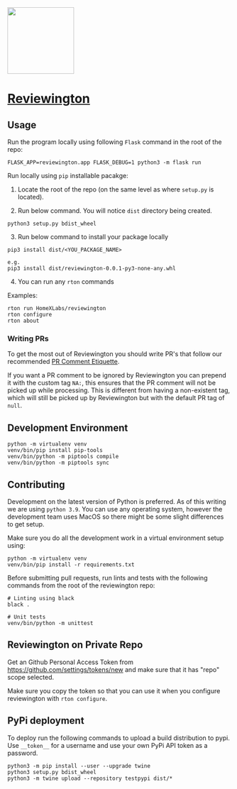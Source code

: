 <img src="https://user-images.githubusercontent.com/70149795/107785177-45a5c080-6d1a-11eb-9daa-31b405e706b1.png" style="width: 150px" />

# [Reviewington](https://homexlabs.github.io/reviewington/)

## Usage

Run the program locally using following `Flask` command in the root of the repo:

```
FLASK_APP=reviewington.app FLASK_DEBUG=1 python3 -m flask run
```

Run locally using `pip` installable pacakge:

1. Locate the root of the repo (on the same level as where `setup.py` is located).

2. Run below command. You will notice `dist` directory being created.

```
python3 setup.py bdist_wheel
```

3. Run below command to install your package locally

```
pip3 install dist/<YOU_PACKAGE_NAME>

e.g.
pip3 install dist/reviewington-0.0.1-py3-none-any.whl
```

4. You can run any `rton` commands

Examples:

```
rton run HomeXLabs/reviewington
rton configure
rton about
```

### Writing PRs

To get the most out of Reviewington you should write PR's that follow our recommended [PR Comment Etiquette](/docs/pr_etiquette.md).

If you want a PR comment to be ignored by Reviewington you can prepend it with the custom tag `NA:`, this ensures that the PR comment will not be picked up while processing.
This is different from having a non-existent tag, which will still be picked up by Reviewington but with the default PR tag of `null`.

## Development Environment

```
python -m virtualenv venv
venv/bin/pip install pip-tools
venv/bin/python -m piptools compile
venv/bin/python -m piptools sync
```

## Contributing

Development on the latest version of Python is preferred. As of this writing we are using `python 3.9`.
You can use any operating system, however the development team uses MacOS so there might be some slight differences to get setup.

Make sure you do all the development work in a virtual environment setup using:

```console
python -m virtualenv venv
venv/bin/pip install -r requirements.txt
```

Before submitting pull requests, run lints and tests with the following commands from the root of the reviewington repo:

```console
# Linting using black
black .

# Unit tests
venv/bin/python -m unittest
```

## Reviewington on Private Repo

Get an Github Personal Access Token from https://github.com/settings/tokens/new
and make sure that it has "repo" scope selected.

Make sure you copy the token so that you can use it when you configure reviewington with `rton configure`.

## PyPi deployment

To deploy run the following commands to upload a build distribution to pypi. Use `__token__` for a username and use your own PyPi API token as a password.

```
python3 -m pip install --user --upgrade twine
python3 setup.py bdist_wheel
python3 -m twine upload --repository testpypi dist/*
```
